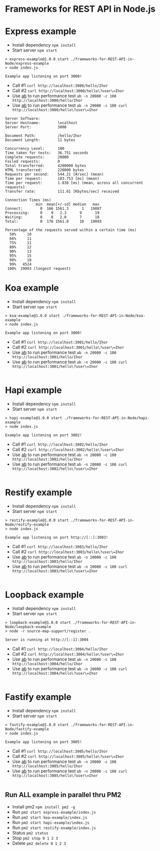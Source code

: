 # Frameworks for REST API in Node.js

# Express example

* Install dependency `npm install`
* Start server `npm start`

```
> express-example@1.0.0 start ./frameworks-for-REST-API-in-Node/express-example
> node index.js

Example app listening on port 3000!
```

* Call #1 `curl http://localhost:3000/hello/Ihor`
* Call #2 `curl http://localhost:3000/hello\?user\=Ihor`
* Use [ab](https://httpd.apache.org/docs/2.4/programs/ab.html) to run performance test `ab -n 20000 -c 100 http://localhost:3000/hello/Ihor`
* Use [ab](https://httpd.apache.org/docs/2.4/programs/ab.html) to run performance test `ab -n 20000 -c 100 curl http://localhost:3000/hello\?user\=Ihor`


```
Server Software:        
Server Hostname:        localhost
Server Port:            3000

Document Path:          /hello/Ihor
Document Length:        11 bytes

Concurrency Level:      100
Time taken for tests:   36.751 seconds
Complete requests:      20000
Failed requests:        0
Total transferred:      4200000 bytes
HTML transferred:       220000 bytes
Requests per second:    544.21 [#/sec] (mean)
Time per request:       183.753 [ms] (mean)
Time per request:       1.838 [ms] (mean, across all concurrent requests)
Transfer rate:          111.61 [Kbytes/sec] received

Connection Times (ms)
              min  mean[+/-sd] median   max
Connect:        0  166 1561.3      1   19087
Processing:     0    9   2.3      9      19
Waiting:        0    8   2.0      7      18
Total:          0  176 1561.0     10   19093

Percentage of the requests served within a certain time (ms)
  50%     10
  66%     11
  75%     11
  80%     12
  90%     13
  95%     15
  98%     18
  99%   4524
 100%  19093 (longest request)
```

# Koa example

* Install dependency `npm install`
* Start server `npm start`

```
> koa-example@1.0.0 start ./frameworks-for-REST-API-in-Node/koa-example
> node index.js

Example app listening on port 3000!
```

* Call #1 `curl http://localhost:3001/hello/Ihor`
* Call #2 `curl http://localhost:3001/hello\?user\=Ihor`
* Use [ab](https://httpd.apache.org/docs/2.4/programs/ab.html) to run performance test `ab -n 20000 -c 100 http://localhost:3001/hello/Ihor`
* Use [ab](https://httpd.apache.org/docs/2.4/programs/ab.html) to run performance test `ab -n 20000 -c 100 curl http://localhost:3001/hello\?user\=Ihor`

```

```
# Hapi example

* Install dependency `npm install`
* Start server `npm start`

```
> hapi-example@1.0.0 start ./frameworks-for-REST-API-in-Node/hapi-example
> node index.js

Example app listening on port 3002!
```

* Call #1 `curl http://localhost:3002/hello/Ihor`
* Call #2 `curl http://localhost:3002/hello\?user\=Ihor`
* Use [ab](https://httpd.apache.org/docs/2.4/programs/ab.html) to run performance test `ab -n 20000 -c 100 http://localhost:3002/hello/Ihor`
* Use [ab](https://httpd.apache.org/docs/2.4/programs/ab.html) to run performance test `ab -n 20000 -c 100 curl http://localhost:3002/hello\?user\=Ihor`

```

```

# Restify example

* Install dependency `npm install`
* Start server `npm start`

```
> restify-example@1.0.0 start ./frameworks-for-REST-API-in-Node/restify-example
> node index.js

Example app listening on port http://[::]:3003!
```

* Call #1 `curl http://localhost:3003/hello/Ihor`
* Call #2 `curl http://localhost:3003/hello\?user\=Ihor`
* Use [ab](https://httpd.apache.org/docs/2.4/programs/ab.html) to run performance test `ab -n 20000 -c 100 http://localhost:3003/hello/Ihor`
* Use [ab](https://httpd.apache.org/docs/2.4/programs/ab.html) to run performance test `ab -n 20000 -c 100 curl http://localhost:3003/hello\?user\=Ihor`

```

```

# Loopback example

* Install dependency `npm install`
* Start server `npm start`

```
> loopback-example@1.0.0 start ./frameworks-for-REST-API-in-Node/loopback-example
> node -r source-map-support/register .

Server is running at http://[::1]:3004
```

* Call #1 `curl http://localhost:3004/hello/Ihor`
* Call #2 `curl http://localhost:3004/hello\?user\=Ihor`
* Use [ab](https://httpd.apache.org/docs/2.4/programs/ab.html) to run performance test `ab -n 20000 -c 100 http://localhost:3004/hello/Ihor`
* Use [ab](https://httpd.apache.org/docs/2.4/programs/ab.html) to run performance test `ab -n 20000 -c 100 curl http://localhost:3004/hello\?user\=Ihor`

```

```

# Fastify example

* Install dependency `npm install`
* Start server `npm start`

```
> fastify-example@1.0.0 start ./frameworks-for-REST-API-in-Node/fastify-example
> node index.js

Example app listening on port 3005!
```

* Call #1 `curl http://localhost:3005/hello/Ihor`
* Call #2 `curl http://localhost:3005/hello\?user\=Ihor`
* Use [ab](https://httpd.apache.org/docs/2.4/programs/ab.html) to run performance test `ab -n 20000 -c 100 http://localhost:3005/hello/Ihor`
* Use [ab](https://httpd.apache.org/docs/2.4/programs/ab.html) to run performance test `ab -n 20000 -c 100 curl http://localhost:3005/hello\?user\=Ihor`

```

```

## Run ALL example in parallel thru PM2

* Install pm2 `npm install pm2 -g`
* Run `pm2 start express-example/index.js`
* Run `pm2 start koa-example/index.js`
* Run `pm2 start hapi-example/index.js`
* Run `pm2 start restify-example/index.js`
* Status `pm2 status`
* Stop `pm2 stop 0 1 2 3`
* Delete `pm2 delete 0 1 2 3`
